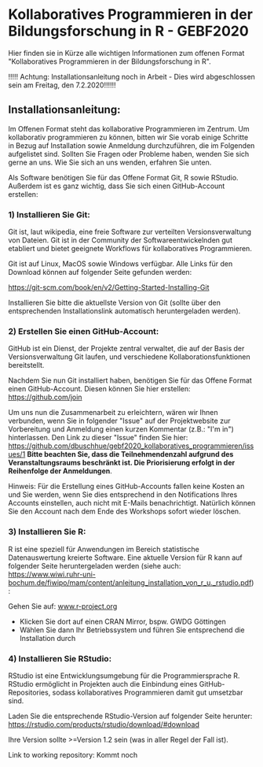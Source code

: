 # Kollaboratives Programmieren in der Bildungsforschung in R - GEBF2020
 Hier finden sie in Kürze alle wichtigen Informationen zum offenen Format "Kollaboratives Programmieren in der Bildungsforschung in R".


!!!!! Achtung: Installationsanleitung noch in Arbeit - Dies wird abgeschlossen sein am Freitag, den 7.2.2020!!!!!!


## Installationsanleitung:

Im Offenen Format steht das kollaborative Programmieren im Zentrum. Um kollaborativ programmieren zu können, bitten wir Sie vorab einige Schritte in Bezug auf Installation sowie Anmeldung durchzuführen, die im Folgenden aufgelistet sind. Sollten Sie Fragen oder Probleme haben, wenden Sie sich gerne an uns. Wie Sie sich an uns wenden, erfahren Sie unten.

Als Software benötigen Sie für das Offene Format Git, R sowie RStudio. Außerdem ist es ganz wichtig, dass Sie sich einen GitHub-Account erstellen:

### 1) Installieren Sie Git:

Git ist, laut wikipedia, eine freie Software zur verteilten Versionsverwaltung von Dateien. Git ist in der Community der Softwareentwickelnden gut etabliert und bietet geeignete Workflows für kollaboratives Programmieren.

Git ist auf Linux, MacOS sowie Windows verfügbar. Alle Links für den Download können auf folgender Seite gefunden werden:

https://git-scm.com/book/en/v2/Getting-Started-Installing-Git

Installieren Sie bitte die aktuellste Version von Git (sollte über den entsprechenden Installationslink automatisch heruntergeladen werden).

### 2) Erstellen Sie einen GitHub-Account:

GitHub ist ein Dienst, der Projekte zentral verwaltet, die auf der Basis der Versionsverwaltung Git laufen, und verschiedene Kollaborationsfunktionen bereitstellt.

Nachdem Sie nun Git installiert haben, benötigen Sie für das Offene Format einen GitHub-Account. Diesen können Sie hier erstellen: https://github.com/join

Um uns nun die Zusammenarbeit zu erleichtern, wären wir Ihnen verbunden, wenn Sie in folgender "Issue" auf der Projektwebsite zur Vorbereitung und Anmeldung einen kurzen Kommentar (z.B.: "I'm in") hinterlassen. Den Link zu dieser "Issue" finden Sie hier:
https://github.com/dbuschhue/gebf2020_kollaboratives_programmieren/issues/1 **Bitte beachten Sie, dass die Teilnehmendenzahl aufgrund des Veranstaltungsraums beschränkt ist. Die Priorisierung erfolgt in der Reihenfolge der Anmeldungen**. 

Hinweis: Für die Erstellung eines GitHub-Accounts fallen keine Kosten an und Sie werden, wenn Sie dies entsprechend in den Notifications Ihres Accounts einstellen, auch nicht mit E-Mails benachrichtigt. Natürlich können Sie den Account nach dem Ende des Workshops sofort wieder löschen.

### 3) Installieren Sie R:

R ist eine speziell für Anwendungen im Bereich statistische Datenauswertung kreierte Software. Eine aktuelle Version für R kann auf folgender Seite heruntergeladen werden (siehe auch: https://www.wiwi.ruhr-uni-bochum.de/fiwipo/mam/content/anleitung_installation_von_r_u._rstudio.pdf):

Gehen Sie auf:
www.r-project.org

- Klicken Sie dort auf einen CRAN Mirror, bspw. GWDG Göttingen
- Wählen Sie dann Ihr Betriebssystem und führen Sie entsprechend die Installation durch


### 4) Installieren Sie RStudio:

RStudio ist eine Entwicklungsumgebung für die Programmiersprache R. RStudio ermöglicht in Projekten auch die Einbindung eines GitHub-Repositories, sodass kollaboratives Programmieren damit gut umsetzbar sind.

Laden Sie die entsprechende RStudio-Version auf folgender Seite herunter:
https://rstudio.com/products/rstudio/download/#download

Ihre Version sollte >=Version 1.2 sein (was in aller Regel der Fall ist).

Link to working repository: Kommt noch
